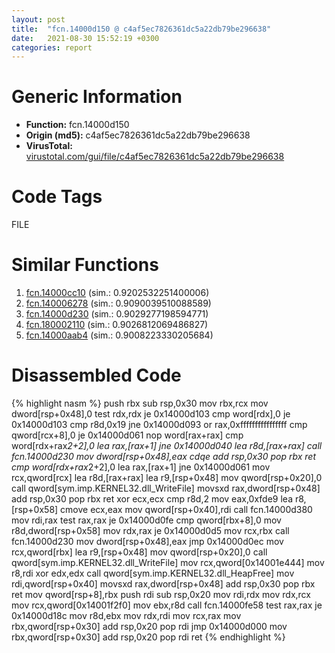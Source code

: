 ```yaml
---
layout: post
title:  "fcn.14000d150 @ c4af5ec7826361dc5a22db79be296638"
date:   2021-08-30 15:52:19 +0300
categories: report
---
```


# Generic Information
- **Function:** fcn.14000d150
- **Origin (md5):** c4af5ec7826361dc5a22db79be296638
- **VirusTotal:** [virustotal.com/gui/file/c4af5ec7826361dc5a22db79be296638][virustotal_ref]

# Code Tags
<span class="tag" id="FILE">FILE</span>


# Similar Functions

1. [fcn.14000cc10][similar_1_ref] (sim.: 0.9202532251400006)
2. [fcn.140006278][similar_2_ref] (sim.: 0.9090039510088589)
3. [fcn.14000d230][similar_3_ref] (sim.: 0.9029277198594771)
4. [fcn.180002110][similar_4_ref] (sim.: 0.9026812069486827)
5. [fcn.14000aab4][similar_5_ref] (sim.: 0.9008223330205684)


# Disassembled Code

{% highlight nasm %}
push rbx
sub rsp,0x30
mov rbx,rcx
mov dword[rsp+0x48],0
test rdx,rdx
je 0x14000d103
cmp word[rdx],0
je 0x14000d103
cmp r8d,0x19
jne 0x14000d093
or rax,0xffffffffffffffff
cmp qword[rcx+8],0
je 0x14000d061
nop word[rax+rax]
cmp word[rdx+rax*2+2],0
lea rax,[rax+1]
jne 0x14000d040
lea r8d,[rax+rax]
call fcn.14000d230
mov dword[rsp+0x48],eax
cdqe 
add rsp,0x30
pop rbx
ret 
cmp word[rdx+rax*2+2],0
lea rax,[rax+1]
jne 0x14000d061
mov rcx,qword[rcx]
lea r8d,[rax+rax]
lea r9,[rsp+0x48]
mov qword[rsp+0x20],0
call qword[sym.imp.KERNEL32.dll_WriteFile]
movsxd rax,dword[rsp+0x48]
add rsp,0x30
pop rbx
ret 
xor ecx,ecx
cmp r8d,2
mov eax,0xfde9
lea r8,[rsp+0x58]
cmove ecx,eax
mov qword[rsp+0x40],rdi
call fcn.14000d380
mov rdi,rax
test rax,rax
je 0x14000d0fe
cmp qword[rbx+8],0
mov r8d,dword[rsp+0x58]
mov rdx,rax
je 0x14000d0d5
mov rcx,rbx
call fcn.14000d230
mov dword[rsp+0x48],eax
jmp 0x14000d0ec
mov rcx,qword[rbx]
lea r9,[rsp+0x48]
mov qword[rsp+0x20],0
call qword[sym.imp.KERNEL32.dll_WriteFile]
mov rcx,qword[0x14001e444]
mov r8,rdi
xor edx,edx
call qword[sym.imp.KERNEL32.dll_HeapFree]
mov rdi,qword[rsp+0x40]
movsxd rax,dword[rsp+0x48]
add rsp,0x30
pop rbx
ret 
mov qword[rsp+8],rbx
push rdi
sub rsp,0x20
mov rdi,rdx
mov rdx,rcx
mov rcx,qword[0x14001f2f0]
mov ebx,r8d
call fcn.14000fe58
test rax,rax
je 0x14000d18c
mov r8d,ebx
mov rdx,rdi
mov rcx,rax
mov rbx,qword[rsp+0x30]
add rsp,0x20
pop rdi
jmp 0x14000d000
mov rbx,qword[rsp+0x30]
add rsp,0x20
pop rdi
ret 
{% endhighlight %}


[similar_1_ref]: /report/fcn.14000cc10@c4af5ec7826361dc5a22db79be296638
[similar_2_ref]: /report/fcn.140006278@c4af5ec7826361dc5a22db79be296638
[similar_3_ref]: /report/fcn.14000d230@c4af5ec7826361dc5a22db79be296638
[similar_4_ref]: /report/fcn.180002110@7dc44f7522d53d03c7b1f4335f6d2a15
[similar_5_ref]: /report/fcn.14000aab4@c4af5ec7826361dc5a22db79be296638
[virustotal_ref]: https://www.virustotal.com/gui/file/c4af5ec7826361dc5a22db79be296638